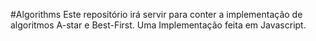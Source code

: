 #Algorithms
Este repositório irá servir para conter a implementação de algoritmos A-star e Best-First. Uma Implementação feita em Javascript.
